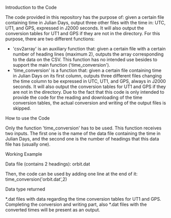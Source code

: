 Introduction to the Code

The code provided in this repository has the purpose of: given a certain file containing time in Julian Days, output three other files with the time in: UTC, UT1, and GPS, expressed in J2000 seconds. It will also output the conversion tables for UT1 and GPS if they are not in the directory.
For this purpose, there are two different functions:
- 'csv2array' is an auxiliary function that: given a certain file with a certain number of heading lines (maximum 2), outputs the array corresponding to the data on the CSV. This function has no intended use besides to support the main function ('time_conversion').
- 'time_conversion' is a function that: given a certain file containing time in Julian Days on its first column, outputs three different files changing the time column to be expressed in UTC, UT1, and GPS, always in J2000 seconds.  It will also output the conversion tables for UT1 and GPS if they are not in the directory.
Due to the fact that this code is only intended to provide the code for the reading and downloading of the time conversion tables, the actual conversion and writing of the output files is skipped.

How to use the Code

Only the function 'time_conversion' has to be used. This function receives two inputs. The first one is the name of the data file containing the time in Julian Days, and the second one is the number of headings that this data file has (usually one).

Working Example

Data file (contains 2 headings): orbit.dat

Then, the code can be used by adding one line at the end of it: time_conversion('orbit.dat',2)


Data type returned

*.dat files with data regarding the time conversion tables for UT1 and GPS. Completing the conversion and writing part, also *.dat files with the converted times will be present as an output.
